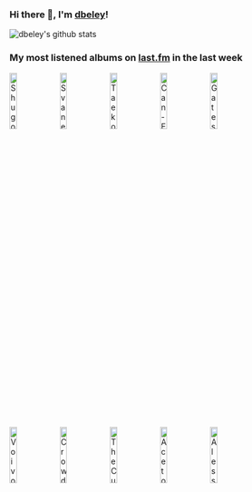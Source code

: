 ### Hi there 👋, I'm [dbeley](https://dbeley.ovh/en)!

![dbeley's github stats](https://github-readme-stats.vercel.app/api?username=dbeley)

### My most listened albums on [last.fm](https://www.last.fm/user/d_beley) in the last week

[<img src='https://lastfm.freetls.fastly.net/i/u/300x300/210de72e89db46f183bdb611313b9d5d.png' width='16%' height='16%' alt='Shugo Tokumaru - Port Entropy'>](https://www.last.fm/music/shugo%2btokumaru/port%2bentropy)&nbsp;
[<img src='https://lastfm.freetls.fastly.net/i/u/300x300/1f5fea7d3eeb28ec31564e504eac3338.png' width='16%' height='16%' alt='Svaneborg Kardyb - Over Tage'>](https://www.last.fm/music/svaneborg%2bkardyb/over%2btage)&nbsp;
[<img src='https://lastfm.freetls.fastly.net/i/u/300x300/289988e76a0c2358e84e50b85ccf6a81.jpg' width='16%' height='16%' alt='Taeko Ohnuki - Aventure'>](https://www.last.fm/music/taeko%2bohnuki/aventure)&nbsp;
[<img src='https://lastfm.freetls.fastly.net/i/u/300x300/8ad03182ab4e49cf8a39164a9c36c994.jpg' width='16%' height='16%' alt='Can - Ege Bamyasi'>](https://www.last.fm/music/can/ege%2bbamyasi)&nbsp;
[<img src='https://lastfm.freetls.fastly.net/i/u/300x300/1c202ac85aba86cb369d365dc1920c05.png' width='16%' height='16%' alt='Gates of Ishtar - At Dusk and Forever'>](https://www.last.fm/music/gates%2bof%2bishtar/at%2bdusk%2band%2bforever)&nbsp;
<br>
[<img src='https://lastfm.freetls.fastly.net/i/u/300x300/5135c7176e6111eb82dd739c227b26e3.jpg' width='16%' height='16%' alt='Voivod - The Outer Limits'>](https://www.last.fm/music/voivod/the%2bouter%2blimits)&nbsp;
[<img src='https://lastfm.freetls.fastly.net/i/u/300x300/759f09219c6c77777807b1ae56cf9bc6.png' width='16%' height='16%' alt='Crowded House - Together Alone'>](https://www.last.fm/music/crowded%2bhouse/together%2balone)&nbsp;
[<img src='https://lastfm.freetls.fastly.net/i/u/300x300/c168c8b029e24c9e86c0d7460f91e58b.png' width='16%' height='16%' alt='The Cult - Sonic Temple'>](https://www.last.fm/music/the%2bcult/sonic%2btemple)&nbsp;
[<img src='https://lastfm.freetls.fastly.net/i/u/300x300/3eec1017e905ea7c5b5590d8313cfaf7.jpg' width='16%' height='16%' alt='Acetone - 1992 - 2001'>](https://www.last.fm/music/acetone/1992%2b-%2b2001)&nbsp;
[<img src='https://lastfm.freetls.fastly.net/i/u/300x300/b59d2a82d6208bdb05657d8b1b941003.jpg' width='16%' height='16%' alt='Alessandro Alessandroni - Open Air Parade'>](https://www.last.fm/music/alessandro%2balessandroni/open%2bair%2bparade)&nbsp;
<br>
